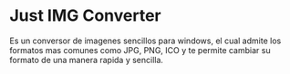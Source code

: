 # Just IMG Converter

Es un conversor de imagenes sencillos para windows, el cual admite los formatos mas comunes como JPG, PNG, ICO y te permite cambiar su formato de una manera rapida y sencilla.
